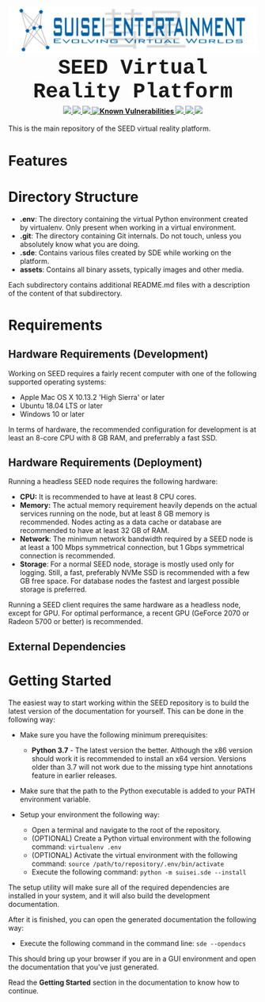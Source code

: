 <h1 align="center">
    <a name="logo" href="https://www.suiseientertainment.com">
        <img src="https://raw.githubusercontent.com/suisei-entertainment/seed/release/assets/suisei_logo_big.png"
             alt="Suisei Entertainment"
             width="1000">
    </a>
    <br>
    <div style="height:80px;font-family:courier;font-size:150%"> SEED Virtual Reality Platform </div>
</h1>

<div align="center">
    <h4>
        <a href="https://travis-ci.org/suisei-entertainment/seed">
            <img src="https://travis-ci.org/suisei-entertainment/seed.svg?branch=development"/>
        </a>
        <a href="https://codeclimate.com/github/suisei-entertainment/seed/test_coverage">
          <img src="https://api.codeclimate.com/v1/badges/f3851432c921cac51934/test_coverage" />
        </a>
        <a href="https://codeclimate.com/github/suisei-entertainment/seed/maintainability">
          <img src="https://api.codeclimate.com/v1/badges/f3851432c921cac51934/maintainability" />
        </a>
        <a href="https://snyk.io/test/github/suisei-entertainment/seed?targetFile=requirements.txt">
          <img src="https://snyk.io/test/github/suisei-entertainment/seed/badge.svg?targetFile=requirements.txt" alt="Known Vulnerabilities" data-canonical-src="https://snyk.io/test/github/suisei-entertainment/seed?targetFile=requirements.txt" style="max-width:100%;">
        </a>
        <a href="https://github.com/suisei-entertainment/stargazers">
            <img src="https://img.shields.io/github/stars/suisei-entertainment/seed.svg?style=plasticr"/>
        </a>
        <a href="href="https://github.com/suisei-entertainment/seed/commits/developmen">
            <img src="https://img.shields.io/github/last-commit/suisei-entertainment/seed.svg?style=plasticr"/>
        </a>
        <a href="href="https://github.com/suisei-entertainment/seed/commits/development">
            <img src="https://img.shields.io/github/license/suisei-entertainment/seed.svg?style=plasticr"/>
        </a>
    </h4>
</div>

This is the main repository of the SEED virtual reality platform.

# Features

# Directory Structure

+ **.env**: The directory containing the virtual Python environment created by
virtualenv. Only present when working in a virtual environment.
+ **.git**: The directory containing Git internals. Do not touch, unless you
absolutely know what you are doing.
+ **.sde**: Contains various files created by SDE while working on the platform.
+ **assets**: Contains all binary assets, typically images and other media.

Each subdirectory contains additional README.md files with a description of
the content of that subdirectory.

# Requirements

## Hardware Requirements (Development)

Working on SEED requires a fairly recent computer with one of
the following supported operating systems:

* Apple Mac OS X 10.13.2 'High Sierra' or later
* Ubuntu 18.04 LTS or later
* Windows 10 or later

In terms of hardware, the recommended configuration for development is at
least an 8-core CPU with 8 GB RAM, and preferrably a fast SSD.

## Hardware Requirements (Deployment)

Running a headless SEED node requires the following hardware:

* **CPU:** It is recommended to have at least 8 CPU cores.
* **Memory:** The actual memory requirement heavily depends on the actual
services running on the node, but at least 8 GB memory is recommended. Nodes
acting as a data cache or database are recommended to have at least 32 GB of
RAM.
* **Network**: The minimum network bandwidth required by a SEED node is at least a 100 Mbps symmetrical connection, but 1 Gbps symmetrical connection is
recommended.
* **Storage**: For a normal SEED node, storage is mostly used only for
logging. Still, a fast, preferably NVMe SSD is recommended with a few GB free
space. For database nodes the fastest and largest possible storage is
preferred.

Running a SEED client requires the same hardware as a headless node, except for GPU. For optimal performance, a recent GPU (GeForce 2070 or Radeon 5700 or
better) is recommended.

## External Dependencies

# Getting Started

The easiest way to start working within the SEED repository is to
build the latest version of the documentation for yourself. This can be done
in the following way:

+ Make sure you have the following minimum prerequisites:
    + **Python 3.7** - The latest version the better. Although the x86 version
                       should work it is recommended to install an x64 version.
                       Versions older than 3.7 will not work due to the missing
                       type hint annotations feature in earlier releases.

+ Make sure that the path to the Python executable is added to your PATH
environment variable.

+ Setup your environment the following way:
    + Open a terminal and navigate to the root of the repository.
    + (OPTIONAL) Create a Python virtual environment with the following
    command: `virtualenv .env`
    + (OPTIONAL) Activate the virtual environment with the following command:
    `source /path/to/repository/.env/bin/activate`
    + Execute the following command: `python -m suisei.sde --install`

The setup utility will make sure all of the required dependencies are
installed in your system, and it will also build the development documentation.

After it is finished, you can open the generated documentation
the following way:

  + Execute the following command in the command line:
        `sde --opendocs`

This should bring up your browser if you are in a GUI environment and open the
documentation that you've just generated.

Read the **Getting Started** section in the documentation to know how to
continue.

